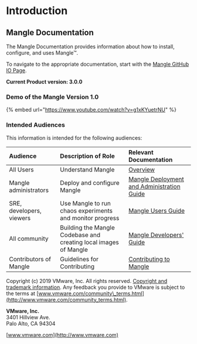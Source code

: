 # Introduction

## Mangle Documentation

The Mangle Documentation provides information about how to install, configure, and uses Mangle™.

To navigate to the appropriate documentation, start with the [Mangle GitHub IO Page](https://vmware.github.io/mangle/).

**Current Product version: 3.0.0**

### **Demo of the Mangle Version 1.0**

{% embed url="https://www.youtube.com/watch?v=g1xKYuetrNU" %}

### Intended Audiences

This information is intended for the following audiences:

| **Audience** | **Description of Role** | **Relevant Documentation** |
| :--- | :--- | :--- |
| All Users | Understand Mangle | [Overview](https://github.com/vmware/mangle/blob/master/docs/overview.md) |
| Mangle administrators | Deploy and configure Mangle | [Mangle Deployment and Administration Guide](https://github.com/vmware/mangle/blob/master/docs/mangle-administration/) |
| SRE, developers, viewers | Use Mangle to run chaos experiments and monitor progress | [Mangle Users Guide](https://github.com/vmware/mangle/blob/master/docs/sre-developers-and-users/) |
| All community | Building the Mangle Codebase and creating local images of Mangle | [Mangle Developers' Guide](https://github.com/vmware/mangle/blob/master/docs/building-the-mangle-codebase.md) |
| Contributors of Mangle | Guidelines for Contributing | [Contributing to Mangle](https://github.com/vmware/mangle/blob/master/docs/contributing-to-mangle.md) |

Copyright \(c\) 2019 VMware, Inc. All rights reserved. [Copyright and trademark information](http://pubs.vmware.com/copyright-trademark.html). Any feedback you provide to VMware is subject to the terms at [www.vmware.com/community\_terms.html](http://www.vmware.com/community_terms.html).

**VMware, Inc.**  
3401 Hillview Ave.  
Palo Alto, CA 94304

[www.vmware.com](http://www.vmware.com)

